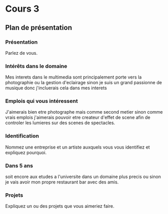 # Cours 3
## Plan de présentation

### Présentation
Parlez de vous. 

### Intérêts dans le domaine
Mes interets dans le multimedia sont principalement porte vers la photographie ou la gestion d'eclairage sinon je suis un grand passionne de musique donc 
j'incluerais cela dans mes interets
### Emplois qui vous intéressent
J'aimerais bien etre photographe mais comme second metier sinon comme vrais emplois j'aimerais pouvoir etre createur d'effet de scene afin de controler les lumieres sur des scenes de spectacles.

### Identification
Nommez une entreprise et un artiste auxquels vous vous identifiez et expliquez pourquoi. 

### Dans 5 ans
soit encore aux etudes a l'universite dans un domaine plus precis ou sinon je vais avoir mon propre restaurant bar avec des amis.

### Projets
Expliquez un ou des projets que vous aimeriez faire. 
